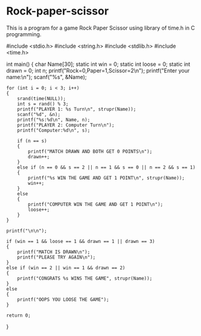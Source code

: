 # Rock-paper-scissor
This is a program for a game Rock Paper Scissor using library of time.h in C programming.


#include <stdio.h>
#include <string.h>
#include <stdlib.h>
#include <time.h>

int main()
{
    char Name[30];
    static int win = 0;
    static int loose = 0;
    static int drawn = 0;
    int n;
    printf("Rock=0,Paper=1,Scissor=2\n");
    printf("Enter your name:\n");
    scanf("%s", &Name);

    for (int i = 0; i < 3; i++)
    {
        srand(time(NULL));
        int s = rand() % 3;
        printf("PLAYER 1: %s Turn\n", strupr(Name));
        scanf("%d", &n);
        printf("%s:%d\n", Name, n);
        printf("PLAYER 2: Computer Turn\n");
        printf("Computer:%d\n", s);

        if (n == s)
        {
            printf("MATCH DRAWN AND BOTH GET 0 POINTS\n");
            drawn++;
        }
        else if (n == 0 && s == 2 || n == 1 && s == 0 || n == 2 && s == 1)
        {
            printf("%s WIN THE GAME AND GET 1 POINT\n", strupr(Name));
            win++;
        }
        else
        {
            printf("COMPUTER WIN THE GAME AND GET 1 POINT\n");
            loose++;
        }
    }

    printf("\n\n");

    if (win == 1 && loose == 1 && drawn == 1 || drawn == 3)
    {
        printf("MATCH IS DRAWN\n");
        printf("PLEASE TRY AGAIN\n");
    }
    else if (win == 2 || win == 1 && drawn == 2)
    {
        printf("CONGRATS %s WINS THE GAME", strupr(Name));
    }
    else
    {
        printf("OOPS YOU LOOSE THE GAME");
    }

    return 0;
}
